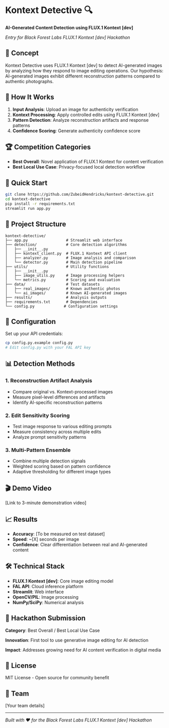 # Kontext Detective 🔍

**AI-Generated Content Detection using FLUX.1 Kontext [dev]**

*Entry for Black Forest Labs FLUX.1 Kontext [dev] Hackathon*

## 🎯 Concept

Kontext Detective uses FLUX.1 Kontext [dev] to detect AI-generated images by analyzing how they respond to image editing operations. Our hypothesis: AI-generated images exhibit different reconstruction patterns compared to authentic photographs.

## 🔬 How It Works

1. **Input Analysis**: Upload an image for authenticity verification
2. **Kontext Processing**: Apply controlled edits using FLUX.1 Kontext [dev]
3. **Pattern Detection**: Analyze reconstruction artifacts and response patterns
4. **Confidence Scoring**: Generate authenticity confidence score

## 🏆 Competition Categories

- **Best Overall**: Novel application of FLUX.1 Kontext for content verification
- **Best Local Use Case**: Privacy-focused local detection workflow

## 🚀 Quick Start

```bash
git clone https://github.com/ZubeidHendricks/kontext-detective.git
cd kontext-detective
pip install -r requirements.txt
streamlit run app.py
```

## 📁 Project Structure

```
kontext-detective/
├── app.py                 # Streamlit web interface
├── detection/             # Core detection algorithms
│   ├── __init__.py
│   ├── kontext_client.py  # FLUX.1 Kontext API client
│   ├── analyzer.py        # Image analysis and comparison
│   └── detector.py        # Main detection pipeline
├── utils/                 # Utility functions
│   ├── __init__.py
│   ├── image_utils.py     # Image processing helpers
│   └── metrics.py         # Scoring and evaluation
├── data/                  # Test datasets
│   ├── real_images/       # Known authentic photos
│   └── ai_images/         # Known AI-generated images
├── results/               # Analysis outputs
├── requirements.txt       # Dependencies
└── config.py             # Configuration settings
```

## 🔧 Configuration

Set up your API credentials:

```bash
cp config.py.example config.py
# Edit config.py with your FAL API key
```

## 📊 Detection Methods

### 1. Reconstruction Artifact Analysis
- Compare original vs. Kontext-processed images
- Measure pixel-level differences and artifacts
- Identify AI-specific reconstruction patterns

### 2. Edit Sensitivity Scoring
- Test image response to various editing prompts
- Measure consistency across multiple edits
- Analyze prompt sensitivity patterns

### 3. Multi-Pattern Ensemble
- Combine multiple detection signals
- Weighted scoring based on pattern confidence
- Adaptive thresholding for different image types

## 🎬 Demo Video

[Link to 3-minute demonstration video]

## 📈 Results

- **Accuracy**: [To be measured on test dataset]
- **Speed**: ~[X] seconds per image
- **Confidence**: Clear differentiation between real and AI-generated content

## 🛠 Technical Stack

- **FLUX.1 Kontext [dev]**: Core image editing model
- **FAL API**: Cloud inference platform
- **Streamlit**: Web interface
- **OpenCV/PIL**: Image processing
- **NumPy/SciPy**: Numerical analysis

## 🏅 Hackathon Submission

**Category**: Best Overall / Best Local Use Case

**Innovation**: First tool to use generative image editing for AI detection

**Impact**: Addresses growing need for AI content verification in digital media

## 📄 License

MIT License - Open source for community benefit

## 👥 Team

[Your team details]

---

*Built with ❤️ for the Black Forest Labs FLUX.1 Kontext [dev] Hackathon*